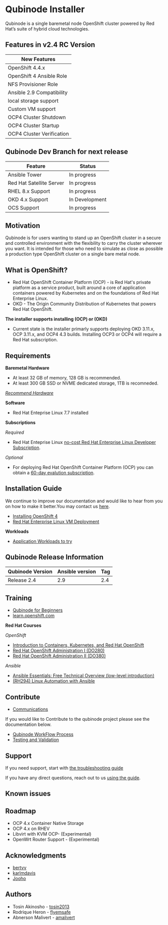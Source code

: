 # Qubinode Installer
Qubinode is a single baremetal node OpenShift cluster powered by Red Hat’s suite of hybrid cloud technologies.


## Features in v2.4 RC Version

New Features |
-- |
OpenShift 4.4.x |
OpenShift 4 Ansible Role  |
NFS Provisioner Role |
Ansible 2.9 Compatibility  |
local storage support  |
Custom VM support  |
OCP4 Cluster Shutdown |
OCP4 Cluster Startup |
OCP4 Cluster Verification  |

## Qubinode Dev Branch for next release

Feature  |  Status
--|---
Ansible Tower | In progress |  
Red Hat Satellite Server  | In progress|
RHEL 8.x Support  | In progress|
OKD 4.x Support  | In Development |
OCS Support |  In progress  |   |


## Motivation
Qubinode is for users wanting to stand up an OpenShift cluster in a secure and controlled environment with the flexibility to carry the cluster wherever you want. It is intended for those who need to simulate as close as possible a production type OpenShift cluster on a single bare metal node.

## What is OpenShift?
* Red Hat OpenShift Container Platform (OCP) - is Red Hat's private platform as a service product, built around a core of application containers powered by Kubernetes and on the foundations of Red Hat Enterprise Linux.
* OKD - The Origin Community Distribution of Kubernetes that powers Red Hat OpenShift.

**The installer supports installing (OCP) or (OKD)**
 - Current state is the installer primarly supports deploying OKD 3.11.x, OCP 3.11.x, and OCP4 4.3 builds. Installing OCP3 or OCP4 will require a Red Hat subscription.

## Requirements

**Baremetal Hardware**
* At least 32 GB of memory, 128 GB is recommended.
* At least 300 GB SSD or NVME dedicated storage, 1TB is recomneded.

_[Recommend Hardware](docs/qubinode/hardwareguide.md)_

**Software**
* Red Hat Enteprise Linux 7.7 installed

**Subscriptions**

_Required_
* Red Hat Enteprise Linux [no-cost Red Hat Enterprise Linux Developer Subscription](https://developers.redhat.com/articles/faqs-no-cost-red-hat-enterprise-linux/).

_Optional_
* For deploying Red Hat OpenShift Container Platform (OCP) you can obtain a [60-day evalution subscription](https://www.redhat.com/en/technologies/cloud-computing/openshift/try-it?intcmp=701f2000000RQykAAG&extIdCarryOver=true&sc_cid=701f2000001OH74AAG).

## Installation Guide

We continue to improve our documentation and would like to hear from you on how to make it better.You may contact us [here](docs/communication.md).
- [Installing OpenShift 4](docs/qubinode/openshift4_installation_steps.md)
- [Red Hat Enterprise Linux VM Deployment](docs/qubinode/rhel_vms.md)

**Workloads**
- [Application Workloads to try](docs/qubinode/workloads/README.md)

## Qubinode Release Information

| Qubinode Version  | Ansible version | Tag |
| ------------- | ----------------- |-----------------|
|     Release 2.4     | 2.9               | 2.4 |


## Training
* [Qubinode for Beginners](docs/beginners.md)
* [learn.openshift.com](https://learn.openshift.com/)

**Red Hat Courses**

_OpenShift_
* [Introduction to Containers, Kubernetes, and Red Hat OpenShift](https://www.redhat.com/en/services/training/do180-introduction-containers-kubernetes-red-hat-openshift)
* [Red Hat OpenShift Administration I (DO280)](https://www.redhat.com/en/services/training/do280-red-hat-openshift-administration-i)
* [Red Hat OpenShift Administration II (DO380)](https://www.redhat.com/en/services/training/do380-red-hat-openshift-administration-ii-high-availability)

_Ansible_
- [Ansible Essentials: Free Technical Overview (low-level introduction)](https://www.redhat.com/en/services/training/do007-ansible-essentials-simplicity-automation-technical-overview)
- [(RH294) Linux Automation with Ansible](https://www.redhat.com/en/services/training/rh294-red-hat-system-administration-iii-linux-automation)

## Contribute
* [Communications](docs/qubinode/communication.md)


If you would like to Contribute to the qubinode project please see the documentation below.  
* [Qubinode WorkFlow Process](docs/qubinode/qubinode_git_branching_model.md)  
* [Testing and Validation](test/README.md)  

## Support
If you need support, start with [the troubleshooting guide](docs/qubinode/troubleshooting-monitoring.md)

If you have any direct questions, reach out to us [using the guide](docs/communication.md).

## Known issues

## Roadmap
* OCP 4.x Container Native Storage
* OCP 4.x on RHEV
* Libvirt with KVM  OCP- (Experimental)
* OpenWrt Router Support - (Experimental)

## Acknowledgments
* [bertvv](https://github.com/bertvv)
* [karlmdavis](https://github.com/karlmdavis)
* [Jooho](https://github.com/Jooho)

## Authors
* Tosin Akinosho - [tosin2013](https://github.com/tosin2013)
* Rodrique Heron - [flyemsafe](https://github.com/flyemsafe)
* Abnerson Malivert - [amalivert](https://github.com/amalivert)
